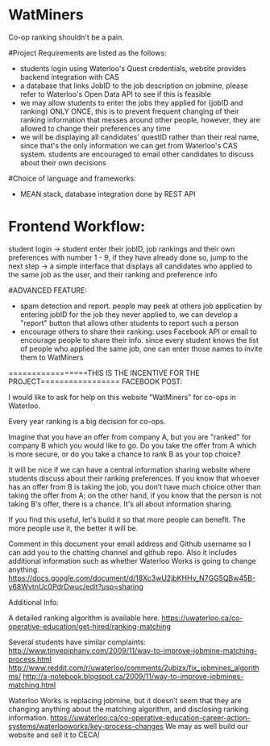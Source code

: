 # WatMiners
Co-op ranking shouldn't be a pain. 

#Project Requirements are listed as the follows: 
* students login using Waterloo's Quest credentials, website provides backend integration with CAS
* a database that links JobID to the job description on jobmine, please refer to Waterloo's Open Data API to see if this is feasible
* we may allow students to enter the jobs they applied for (jobID and ranking) ONLY ONCE, this is to prevent frequent changing of their ranking information that messes around other people, however, they are allowed to change their preferences any time
* we will be displaying all candidates' questID rather than their real name, since that's the only information we can get from Waterloo's CAS system. students are encouraged to email other candidates to discuss about their own decisions

#Choice of language and frameworks: 
* MEAN stack, database integration done by REST API

# Frontend Workflow: 
student login -> student enter their jobID, job rankings and their own preferences with number 1 - 9, if they have already done so, jump to the next step -> a simple interface that displays all candidates who applied to the same job as the user, and their ranking and preference info

#ADVANCED FEATURE: 
* spam detection and report. people may peek at others job application by entering jobID for the job they never applied to, we can develop a "report" button that allows other students to report such a person
* encourage others to share their ranking: uses Facebook API or email to encourage people to share their info. since every student knows the list of people who applied the same job, one can enter those names to invite them to WatMiners

=================THIS IS THE INCENTIVE FOR THE PROJECT=================
FACEBOOK POST: 

I would like to ask for help on this website “WatMiners” for co-ops in Waterloo.

Every year ranking is a big decision for co-ops. 

Imagine that you have an offer from company A, but you are "ranked" for company B which you would like to go. Do you take the offer from A which is more secure, or do you take a chance to rank B as your top choice? 

It will be nice if we can have a central information sharing website where students discuss about their ranking preferences. If you know that whoever has an offer from B is taking the job, you don’t have much choice other than taking the offer from A; on the other hand, if you know that the person is not taking B's offer, there is a chance. It's all about information sharing.

If you find this useful, let's build it so that more people can benefit. The more people use it, the better it will be.

Comment in this document your email address and Github username so I can add you to the chatting channel and github repo. Also it includes additional information such as whether Waterloo Works is going to change anything. 
https://docs.google.com/document/d/18Xc3wU2jbKHHv_N7GG5QBw45B-y68WvtnUc0PdrDwuc/edit?usp=sharing


Additional Info: 

A detailed ranking algorithm is available here. https://uwaterloo.ca/co-operative-education/get-hired/ranking-matching

Several students have similar complaints: 
http://www.tinyepiphany.com/2009/11/way-to-improve-jobmine-matching-process.html
http://www.reddit.com/r/uwaterloo/comments/2ubizx/fix_jobmines_algorithms/
http://a-notebook.blogspot.ca/2009/11/way-to-improve-jobmines-matching.html

Waterloo Works is replacing jobmine, but it doesn’t seem that they are changing anything about the matching algorithm, and disclosing ranking information.
https://uwaterloo.ca/co-operative-education-career-action-systems/waterlooworks/key-process-changes
We may as well build our website and sell it to CECA! 

